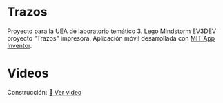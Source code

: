 # Trazos
Proyecto para la UEA de laboratorio temático 3. Lego Mindstorm EV3DEV proyecto "Trazos" impresora. Aplicación móvil desarrollada con [MIT App Inventor](https://appinventor.mit.edu).


# Videos
Construcción: [🎥 Ver video](https://drive.google.com/file/d/18ZBWgB0rVFtO2QiXS-dW_QtmFVijoXcv/view?usp=sharing)
